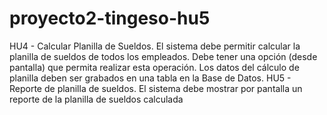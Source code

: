 # proyecto2-tingeso-hu5
HU4 - Calcular Planilla de Sueldos. El sistema debe permitir calcular la planilla de sueldos de todos los empleados. Debe tener una opción (desde pantalla) que permita realizar esta operación. Los datos del cálculo de planilla deben ser grabados en una tabla en la Base de Datos.
HU5 - Reporte de planilla de sueldos. El sistema debe mostrar por pantalla un reporte de la planilla de sueldos calculada

